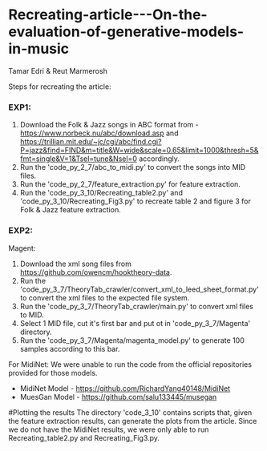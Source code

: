 # Recreating-article---On-the-evaluation-of-generative-models-in-music
Tamar Edri & Reut Marmerosh

Steps for recreating the article:
### EXP1:
1. Download the Folk & Jazz songs in ABC format from - https://www.norbeck.nu/abc/download.asp and https://trillian.mit.edu/~jc/cgi/abc/find.cgi?P=jazz&find=FIND&m=title&W=wide&scale=0.65&limit=1000&thresh=5&fmt=single&V=1&Tsel=tune&Nsel=0 accordingly.
2. Run the 'code_py_2_7/abc_to_midi.py' to convert the songs into MID files.
3. Run the 'code_py_2_7/feature_extraction.py' for feature extraction.
4. Run the 'code_py_3_10/Recreating_table2.py' and 'code_py_3_10/Recreating_Fig3.py' to recreate table 2 and figure 3 for Folk & Jazz feature extraction.

### EXP2:
 Magent:

1. Download the xml song files from https://github.com/owencm/hooktheory-data.
2. Run the 'code_py_3_7/TheoryTab_crawler/convert_xml_to_leed_sheet_format.py' to convert the xml files to the expected file system.
3. Run the 'code_py_3_7/TheoryTab_crawler/main.py' to convert xml files to MID.
4. Select 1 MID file, cut it's first bar and put ot in 'code_py_3_7/Magenta' directory.
5. Run the 'code_py_3_7/Magenta/magenta_model.py' to generate 100 samples according to this bar.

For MidiNet:
We were unable to run the code from the official repositories provided for those models.
- MidiNet Model - https://github.com/RichardYang40148/MidiNet
- MuesGan Model - https://github.com/salu133445/musegan

#Plotting the results
The directory 'code_3_10' contains scripts that, given the feature extraction results, can generate the plots from the article.
Since we do not have the MidiNet results, we were only able to run Recreating_table2.py and Recreating_Fig3.py.
